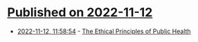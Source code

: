 # [Published on 2022-11-12](index.md)

* [2022-11-12, 11:58:54](https://news.ycombinator.com/item?id=33572271) - [The Ethical Principles of Public Health](https://dc.hillsdale.edu/Academy-for-Science-and-Freedom/The-Ethical-Principles-of-Public-Health/)
